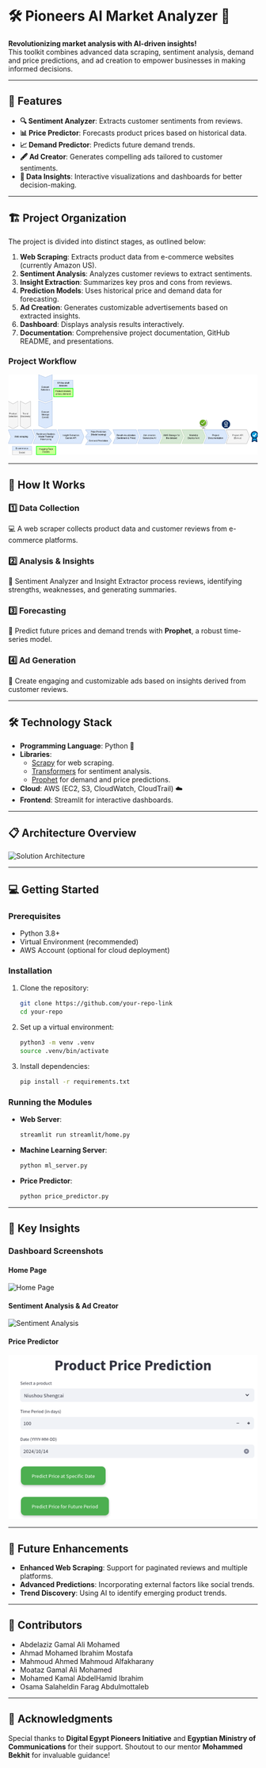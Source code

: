 
# 🛠️ **Pioneers AI Market Analyzer** 🌟

**Revolutionizing market analysis with AI-driven insights!**  
This toolkit combines advanced data scraping, sentiment analysis, demand and price predictions, and ad creation to empower businesses in making informed decisions.

---

## 🚀 **Features**
- **🔍 Sentiment Analyzer**: Extracts customer sentiments from reviews.
- **📊 Price Predictor**: Forecasts product prices based on historical data.
- **📈 Demand Predictor**: Predicts future demand trends.
- **🖋️ Ad Creator**: Generates compelling ads tailored to customer sentiments.
- **📂 Data Insights**: Interactive visualizations and dashboards for better decision-making.

---
## 🏗️ **Project Organization**

The project is divided into distinct stages, as outlined below:  

1. **Web Scraping**: Extracts product data from e-commerce websites (currently Amazon US).  
2. **Sentiment Analysis**: Analyzes customer reviews to extract sentiments.  
3. **Insight Extraction**: Summarizes key pros and cons from reviews.  
4. **Prediction Models**: Uses historical price and demand data for forecasting.  
5. **Ad Creation**: Generates customizable advertisements based on extracted insights.  
6. **Dashboard**: Displays analysis results interactively.  
7. **Documentation**: Comprehensive project documentation, GitHub README, and presentations.

### **Project Workflow**
![Project Workflow](images/WorkFlow.png "WorkFlow")  

---

## 🧠 **How It Works**

### 1️⃣ **Data Collection**  
💻 A web scraper collects product data and customer reviews from e-commerce platforms.  

### 2️⃣ **Analysis & Insights**  
🤖 Sentiment Analyzer and Insight Extractor process reviews, identifying strengths, weaknesses, and generating summaries.  

### 3️⃣ **Forecasting**  
📅 Predict future prices and demand trends with **Prophet**, a robust time-series model.  

### 4️⃣ **Ad Generation**  
📢 Create engaging and customizable ads based on insights derived from customer reviews.  

---

## 🛠️ **Technology Stack**
- **Programming Language**: Python 🐍
- **Libraries**: 
  - [Scrapy](https://scrapy.org) for web scraping.
  - [Transformers](https://huggingface.co) for sentiment analysis.
  - [Prophet](https://facebook.github.io/prophet) for demand and price predictions.
- **Cloud**: AWS (EC2, S3, CloudWatch, CloudTrail) ☁️
- **Frontend**: Streamlit for interactive dashboards.

---

## 📋 **Architecture Overview**
![Solution Architecture](images/architecture_diagram.png "Solution Architecture Diagram")  

---

## 💻 **Getting Started**

### Prerequisites
- Python 3.8+
- Virtual Environment (recommended)
- AWS Account (optional for cloud deployment)

### Installation
1. Clone the repository:  
   ```bash
   git clone https://github.com/your-repo-link
   cd your-repo
   ```

2. Set up a virtual environment:  
   ```bash
   python3 -m venv .venv
   source .venv/bin/activate
   ```

3. Install dependencies:  
   ```bash
   pip install -r requirements.txt
   ```

### Running the Modules
- **Web Server**:  
  ```bash
  streamlit run streamlit/home.py
  ```
- **Machine Learning Server**:  
  ```bash
  python ml_server.py
  ```
- **Price Predictor**:  
  ```bash
  python price_predictor.py
  ```

---

## 🌟 **Key Insights**
### Dashboard Screenshots
#### Home Page  
![Home Page](images/home_page.png "Dashboard Home")

#### Sentiment Analysis & Ad Creator  
![Sentiment Analysis](images/sentiment_analysis.png "Sentiment Analysis Results")

#### Price Predictor  
![Price Predictor](images/price_predictor.png "Price Prediction Screenshot")

---

## 🔮 **Future Enhancements**
- **Enhanced Web Scraping**: Support for paginated reviews and multiple platforms.
- **Advanced Predictions**: Incorporating external factors like social trends.
- **Trend Discovery**: Using AI to identify emerging product trends.

---

## 🤝 **Contributors**
- Abdelaziz Gamal Ali Mohamed  
- Ahmad Mohamed Ibrahim Mostafa  
- Mahmoud Ahmed Mahmoud Alfakharany  
- Moataz Gamal Ali Mohamed  
- Mohamed Kamal AbdelHamid Ibrahim  
- Osama Salaheldin Farag Abdulmottaleb  

---

## 📜 **Acknowledgments**
Special thanks to **Digital Egypt Pioneers Initiative** and **Egyptian Ministry of Communications** for their support. Shoutout to our mentor **Mohammed Bekhit** for invaluable guidance!

